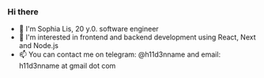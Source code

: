 ### Hi there
- 👋 I'm Sophia Lis, 20 y.0. software engineer
- 👀 I'm interested in frontend and backend development using React, Next and Node.js
- 📫 You can contact me on telegram: @h11d3nname and email: h11d3nname at gmail dot com
